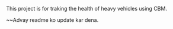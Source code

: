 This project is for traking the health of heavy vehicles using CBM.

~~Advay readme ko update kar dena.